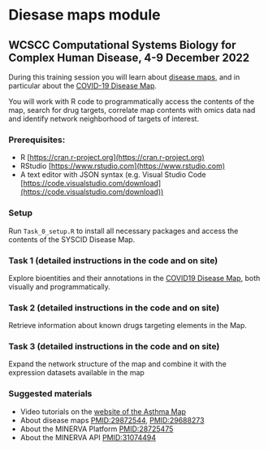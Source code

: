 # Diesase maps module
## WCSCC Computational Systems Biology for Complex Human Disease, 4-9 December 2022

During this training session you will learn about [disease maps](disease-maps.org), and in particular about the [COVID-19 Disease Map](https://fairdomhub.org/projects/190).

You will work with R code to programmatically access the contents of the map, search for drug targets, correlate map contents with omics data nad and identify network neighborhood of targets of interest.

### Prerequisites:
- R [https://cran.r-project.org](https://cran.r-project.org)
- RStudio [https://www.rstudio.com](https://www.rstudio.com)
- A text editor with JSON syntax (e.g. Visual Studio Code [https://code.visualstudio.com/download](https://code.visualstudio.com/download))

### **Setup**
Run `Task_0_setup.R` to install all necessary packages and access the contents of the SYSCID Disease Map.

### **Task 1 (detailed instructions in the code and on site)**
Explore bioentities and their annotations in the [COVID19 Disease Map](https://covid19map.elixir-luxembourg.org), both visually and programmatically.

### **Task 2 (detailed instructions in the code and on site)**
Retrieve information about known drugs targeting elements in the Map.

### **Task 3 (detailed instructions in the code and on site)**
Expand the network structure of the map and combine it with the expression datasets available in the map

### Suggested materials
- Video tutorials on the [website of the Asthma Map](https://asthma-map.org/tutorials/)
- About disease maps [PMID:29872544](https://pubmed.ncbi.nlm.nih.gov/29872544/), [PMID:29688273](https://pubmed.ncbi.nlm.nih.gov/29688273/)
- About the MINERVA Platform [PMID:28725475](https://pubmed.ncbi.nlm.nih.gov/28725475/)
- About the MINERVA API [PMID:31074494](https://pubmed.ncbi.nlm.nih.gov/31074494/)